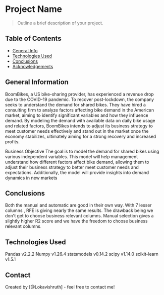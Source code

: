 # Project Name
> Outline a brief description of your project.


## Table of Contents
* [General Info](#general-information)
* [Technologies Used](#technologies-used)
* [Conclusions](#conclusions)
* [Acknowledgements](#acknowledgements)


## General Information
BoomBikes, a US bike-sharing provider, has experienced a revenue drop due to the COVID-19 pandemic. To recover post-lockdown, the company seeks to understand the demand for shared bikes. They have hired a consulting firm to analyze factors affecting bike demand in the American market, aiming to identify significant variables and how they influence demand. By modeling the demand with available data on daily bike usage and related factors, BoomBikes intends to adjust its business strategy to meet customer needs effectively and stand out in the market once the economy stabilizes, ultimately aiming for a strong recovery and increased profits.

Business Objective The goal is to model the demand for shared bikes using various independent variables. This model will help management understand how different factors affect bike demand, allowing them to adjust their business strategy to better meet customer needs and expectations. Additionally, the model will provide insights into demand dynamics in new markets

## Conclusions
Both the manual and automatic are good in their own way.
With 7 lesser columns , RFE is giving nearly the same results. The drawback being we don't get to choose business relevant columns.
Manual selection gives a slightly higher R2 score and we have the freedom to choose business relevant columns.


## Technologies Used
Pandas v2.2.2
Numpy v1.26.4
statsmodels v0.14.2
scipy v1.14.0
scikit-learn v1.5.1



<!-- As the libraries versions keep on changing, it is recommended to mention the version of library used in this project -->

## Contact
Created by [@Lokavishruth] - feel free to contact me!